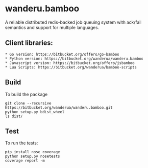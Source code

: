 # wanderu.bamboo

A reliable distributed redis-backed job queuing system with ack/fail semantics
and support for multiple languages.

## Client libraries:

    * Go version: https://bitbucket.org/offero/go-bamboo
    * Python version: https://bitbucket.org/wanderua/wanderu.bamboo
    * Javascript version: https://bitbucket.org/offero/jsbamboo
    * Lua Scripts: https://bitbucket.org/wanderua/bamboo-scripts

## Build

To build the package

    git clone --recursive https://bitbucket.org/wanderua/wanderu.bamboo.git
    python setup.py bdist_wheel
    ls dist/

## Test

To run the tests:

    pip install nose coverage
    python setup.py nosetests
    coverage report -m
